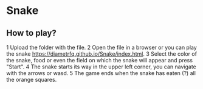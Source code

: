 # Snake

## How to play?

1 Upload the folder with the file.
2 Open the file in a browser or you can play the snake https://diametrfq.github.io/Snake/index.html.
3 Select the color of the snake, food or even the field on which the snake will appear and press "Start". 
4 The snake starts its way in the upper left corner, you can navigate with the arrows or wasd.
5 The game ends when the snake has eaten (?) all the orange squares.

